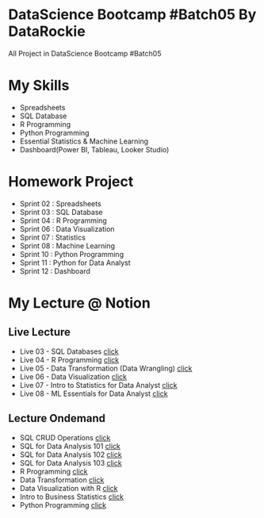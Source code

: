 # DataScience Bootcamp #Batch05 By DataRockie
All Project in DataScience Bootcamp #Batch05

# My Skills
- Spreadsheets
- SQL Database
- R Programming
- Python Programming
- Essential Statistics & Machine Learning
- Dashboard(Power BI, Tableau, Looker Studio)

# Homework Project
- Sprint 02 : Spreadsheets
- Sprint 03 : SQL Database
- Sprint 04 : R Programming
- Sprint 06 : Data Visualization
- Sprint 07 : Statistics
- Sprint 08 : Machine Learning
- Sprint 10 : Python Programming
- Sprint 11 : Python for Data Analyst
- Sprint 12 : Dashboard

# My Lecture @ Notion
## Live Lecture
- Live 03 - SQL Databases [click](https://poised-sociology-e2a.notion.site/Live-03-SQL-Databases-100-aca3a8b529dd42dba9ca345c4c01dca5)
- Live 04 - R Programming [click](https://poised-sociology-e2a.notion.site/Live-04-R-Programming-100-48ce78b9aba9460ea27c98083606dfb2) 
- Live 05 - Data Transformation (Data Wrangling) [click](https://poised-sociology-e2a.notion.site/Live-05-Data-Transformation-Data-Wrangling-100-bda28997f03d4381a087bbf591a0d31f)
- Live 06 - Data Visualization [click](https://poised-sociology-e2a.notion.site/Live-06-Data-Visualization-100-70f4d85311254173baee7ac51579b576)
- Live 07 - Intro to Statistics for Data Analyst [click](https://poised-sociology-e2a.notion.site/Live-07-Intro-to-Statistics-for-Data-Analyst-100-8d7c84e3e7094d429d915abb55adb012)
- Live 08 - ML Essentials for Data Analyst [click](https://poised-sociology-e2a.notion.site/Live-08-ML-Essentials-for-Data-Analyst-100-c0c1dab247204cb5969fdc4436a21aad)

## Lecture Ondemand
- SQL CRUD Operations [click](https://poised-sociology-e2a.notion.site/SQL-CRUD-Operations-100-f505e8b82b734940be177f33b81b7fc9)
- SQL for Data Analysis 101 [click](https://poised-sociology-e2a.notion.site/SQL-for-Data-Analysis-101-100-43f1c941d22748b2ac876a5d2fba3616)
- SQL for Data Analysis 102 [click](https://poised-sociology-e2a.notion.site/SQL-for-Data-Analysis-102-100-a70229bcbfe0495b9f9f332c9d4e5276)
- SQL for Data Analysis 103 [click](https://poised-sociology-e2a.notion.site/SQL-for-Data-Analysis-103-100-52167d3c1cb24a0c936a46526dd181b6)
- R Programming [click](https://poised-sociology-e2a.notion.site/R-Programming-100-c92f11fc8a404e908e579e4b61944b6c)
- Data Transformation [click](https://poised-sociology-e2a.notion.site/Data-Transformation-100-6ae8d7614f9c444e9ff9f9aeb7cc8274)
- Data Visualization with R [click](https://poised-sociology-e2a.notion.site/Data-Visualization-with-R-100-1bd103669e99462b9d5c6e46f2c824e7)
- Intro to Business Statistics [click](https://poised-sociology-e2a.notion.site/Intro-to-Business-Statistics-64609cb679f0448faf2589daa0bc3018)
- Python Programming [click](https://poised-sociology-e2a.notion.site/Python-Programming-100-32fa76045a6046abb4d6269903cdc95f)
